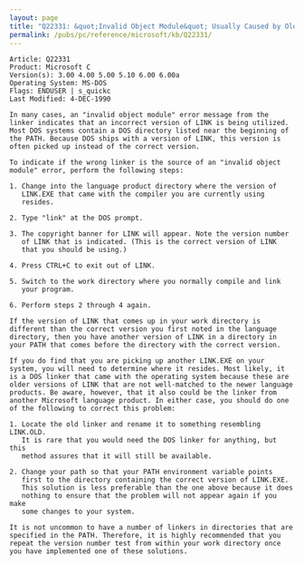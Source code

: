 ```yaml
---
layout: page
title: "Q22331: &quot;Invalid Object Module&quot; Usually Caused by Old Version of LINK"
permalink: /pubs/pc/reference/microsoft/kb/Q22331/
---
```


	Article: Q22331
	Product: Microsoft C
	Version(s): 3.00 4.00 5.00 5.10 6.00 6.00a
	Operating System: MS-DOS
	Flags: ENDUSER | s_quickc
	Last Modified: 4-DEC-1990
	
	In many cases, an "invalid object module" error message from the
	linker indicates that an incorrect version of LINK is being utilized.
	Most DOS systems contain a DOS directory listed near the beginning of
	the PATH. Because DOS ships with a version of LINK, this version is
	often picked up instead of the correct version.
	
	To indicate if the wrong linker is the source of an "invalid object
	module" error, perform the following steps:
	
	1. Change into the language product directory where the version of
	   LINK.EXE that came with the compiler you are currently using
	   resides.
	
	2. Type "link" at the DOS prompt.
	
	3. The copyright banner for LINK will appear. Note the version number
	   of LINK that is indicated. (This is the correct version of LINK
	   that you should be using.)
	
	4. Press CTRL+C to exit out of LINK.
	
	5. Switch to the work directory where you normally compile and link
	   your program.
	
	6. Perform steps 2 through 4 again.
	
	If the version of LINK that comes up in your work directory is
	different than the correct version you first noted in the language
	directory, then you have another version of LINK in a directory in
	your PATH that comes before the directory with the correct version.
	
	If you do find that you are picking up another LINK.EXE on your
	system, you will need to determine where it resides. Most likely, it
	is a DOS linker that came with the operating system because these are
	older versions of LINK that are not well-matched to the newer language
	products. Be aware, however, that it also could be the linker from
	another Microsoft language product. In either case, you should do one
	of the following to correct this problem:
	
	1. Locate the old linker and rename it to something resembling LINK.OLD.
	   It is rare that you would need the DOS linker for anything, but this
	   method assures that it will still be available.
	
	2. Change your path so that your PATH environment variable points
	   first to the directory containing the correct version of LINK.EXE.
	   This solution is less preferable than the one above because it does
	   nothing to ensure that the problem will not appear again if you make
	   some changes to your system.
	
	It is not uncommon to have a number of linkers in directories that are
	specified in the PATH. Therefore, it is highly recommended that you
	repeat the version number test from within your work directory once
	you have implemented one of these solutions.
